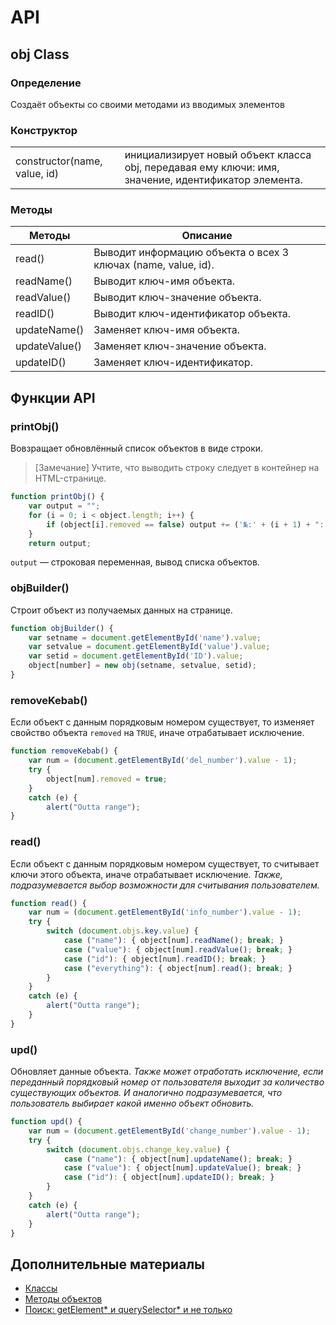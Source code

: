 # API
## obj Class
### Определение
Создаёт объекты со своими методами из вводимых элементов
### Конструктор
|||
|-|-|
| constructor(name, value, id) | инициализирует новый объект класса obj, передавая ему ключи: имя, значение, идентификатор элемента. |
### Методы
|Методы| Описание|
|-|-|
| read() | Выводит информацию объекта о всех 3 ключах (name, value, id). |
| readName() | Выводит ключ-имя объекта. |
| readValue() | Выводит ключ-значение объекта. |
| readID() | Выводит ключ-идентификатор объекта. |
| updateName() | Заменяет ключ-имя объекта. |
| updateValue() | Заменяет ключ-значение объекта. |
| updateID() | Заменяет ключ-идентификатор. |
## Функции API
### **printObj()**
Вовзращает обновлённый список объектов в виде строки.
> [Замечание]
> Учтите, что выводить строку следует в контейнер на HTML-странице.
```javascript
function printObj() {
    var output = "";
    for (i = 0; i < object.length; i++) {
        if (object[i].removed == false) output += ('№:' + (i + 1) + ": " + object[i].name + " <p></p>\n");
    }
    return output;
```
`output` — строковая переменная, вывод списка объектов.
### **objBuilder()**
Строит объект из получаемых данных на странице.
```javascript
function objBuilder() {
    var setname = document.getElementById('name').value;
    var setvalue = document.getElementById('value').value;
    var setid = document.getElementById('ID').value;
    object[number] = new obj(setname, setvalue, setid);
}
```
### **removeKebab()**
Если объект с данным порядковым номером существует, то изменяет свойство объекта `removed` на `TRUE`, иначе отрабатывает исключение.
```javascript
function removeKebab() {
    var num = (document.getElementById('del_number').value - 1);
    try {
        object[num].removed = true;
    }
    catch (e) {
        alert("Outta range");
}
```
### **read()**
Если объект с данным порядковым номером существует, то считывает ключи этого объекта, иначе отрабатывает исключение.
*Также, подразумевается выбор возможности для считывания пользователем.*
```javascript
function read() {
    var num = (document.getElementById('info_number').value - 1);
    try {
        switch (document.objs.key.value) {
            case ("name"): { object[num].readName(); break; }
            case ("value"): { object[num].readValue(); break; }       
            case ("id"): { object[num].readID(); break; }
            case ("everything"): { object[num].read(); break; }
        }
    }
    catch (e) {
        alert("Outta range");
    }
}
```
### **upd()**
Обновляет данные объекта. *Также может отработать исключение, если переданный порядковый номер от пользователя выходит за количество существующих объектов. И аналогично подразумевается, что пользователь выбирает какой именно объект обновить.*
```javascript
function upd() {
    var num = (document.getElementById('change_number').value - 1);
    try {
        switch (document.objs.change_key.value) {
            case ("name"): { object[num].updateName(); break; }
            case ("value"): { object[num].updateValue(); break; }
            case ("id"): { object[num].updateID(); break; }
        }
    }
    catch (e) {
        alert("Outta range");
    }
}
```
## Дополнительные материалы
* [Классы](https://learn.javascript.ru/es-class)
* [Методы объектов](https://learn.javascript.ru/object-methods)
* [Поиск: getElement* и querySelector* и не только](https://learn.javascript.ru/searching-elements-dom)